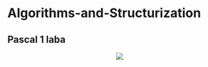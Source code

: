 # Algorithms-and-Structurization
## Pascal 1 laba

<p align="center">
  <img src="https://media.stickerswiki.app/gbtdpack/1569878.512.webp" width 720>
</p>
